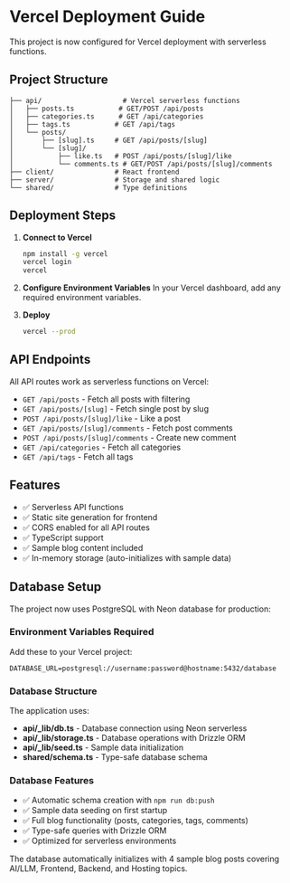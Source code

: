 # Vercel Deployment Guide

This project is now configured for Vercel deployment with serverless functions.

## Project Structure

```
├── api/                    # Vercel serverless functions
│   ├── posts.ts           # GET/POST /api/posts
│   ├── categories.ts      # GET /api/categories  
│   ├── tags.ts           # GET /api/tags
│   └── posts/
│       ├── [slug].ts     # GET /api/posts/[slug]
│       └── [slug]/
│           ├── like.ts   # POST /api/posts/[slug]/like
│           └── comments.ts # GET/POST /api/posts/[slug]/comments
├── client/               # React frontend
├── server/               # Storage and shared logic
└── shared/               # Type definitions
```

## Deployment Steps

1. **Connect to Vercel**
   ```bash
   npm install -g vercel
   vercel login
   vercel
   ```

2. **Configure Environment Variables**
   In your Vercel dashboard, add any required environment variables.

3. **Deploy**
   ```bash
   vercel --prod
   ```

## API Endpoints

All API routes work as serverless functions on Vercel:

- `GET /api/posts` - Fetch all posts with filtering
- `GET /api/posts/[slug]` - Fetch single post by slug
- `POST /api/posts/[slug]/like` - Like a post
- `GET /api/posts/[slug]/comments` - Fetch post comments
- `POST /api/posts/[slug]/comments` - Create new comment
- `GET /api/categories` - Fetch all categories
- `GET /api/tags` - Fetch all tags

## Features

- ✅ Serverless API functions
- ✅ Static site generation for frontend
- ✅ CORS enabled for all API routes
- ✅ TypeScript support
- ✅ Sample blog content included
- ✅ In-memory storage (auto-initializes with sample data)

## Database Setup

The project now uses PostgreSQL with Neon database for production:

### Environment Variables Required

Add these to your Vercel project:

```
DATABASE_URL=postgresql://username:password@hostname:5432/database
```

### Database Structure

The application uses:
- **api/_lib/db.ts** - Database connection using Neon serverless
- **api/_lib/storage.ts** - Database operations with Drizzle ORM
- **api/_lib/seed.ts** - Sample data initialization
- **shared/schema.ts** - Type-safe database schema

### Database Features

- ✅ Automatic schema creation with `npm run db:push`
- ✅ Sample data seeding on first startup
- ✅ Full blog functionality (posts, categories, tags, comments)
- ✅ Type-safe queries with Drizzle ORM
- ✅ Optimized for serverless environments

The database automatically initializes with 4 sample blog posts covering AI/LLM, Frontend, Backend, and Hosting topics.